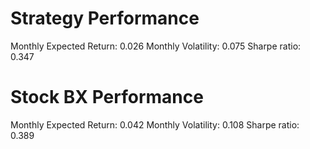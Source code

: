 # Strategy Performance
Monthly Expected Return: 0.026
Monthly Volatility: 0.075
Sharpe ratio: 0.347
# Stock BX Performance
Monthly Expected Return: 0.042
Monthly Volatility: 0.108
Sharpe ratio: 0.389
